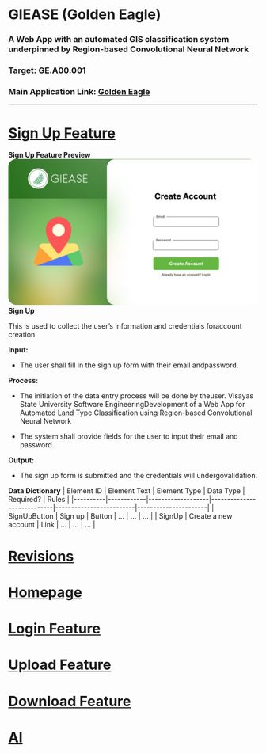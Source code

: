 # GIEASE (Golden Eagle)
### A Web App with an automated GIS classification system underpinned by Region-based Convolutional Neural Network
### Target:  GE.A00.001
### Main Application Link: [Golden Eagle](https://github.com/rendznicoy/GoldenEagle)
_______________________________________
# [Sign Up Feature](https://github.com/rendznicoy/golden-eagle/blob/main/Details/SIGNUP.md)
**Sign Up Feature Preview**
![SignUp](https://github.com/rendznicoy/golden-eagle/blob/main/Mockups/SignUp%20Mockup.png)
**Sign Up**

This is used to collect the user’s information and credentials foraccount creation. 

**Input:**
* The user shall fill in the sign up form with their email andpassword.
  
**Process:**
+ The initiation of the data entry process will be done by theuser.
Visayas State University Software EngineeringDevelopment of a Web App for Automated Land Type Classification using Region-based
Convolutional Neural Network
- The system shall provide fields for the user to input their email
and password.

**Output:**
*  The sign up form is submitted and the credentials will undergovalidation.

**Data Dictionary**
| Element ID | Element Text      | Element Type | Data Type                | Required?          | Rules         |
|----------|------------|-------------------|----------------------------|-------------------------|----------------------|
| SignUpButton      | Sign up        | Button               | ...               | ...               | ...               | 
| SignUp      | Create a new account        | Link               | ...               | ...               | ...               |

# [Revisions](https://github.com/rendznicoy/golden-eagle/blob/main/Details/REVISIONS.md)

# [Homepage](https://github.com/rendznicoy/golden-eagle/blob/main/Details/HOMEPAGE.md)

# [Login Feature](https://github.com/rendznicoy/golden-eagle/blob/main/Details/LOGIN.md)

# [Upload Feature](https://github.com/rendznicoy/golden-eagle/blob/main/Details/UPLOAD.md)

# [Download Feature](https://github.com/rendznicoy/golden-eagle/blob/main/Details/DOWNLOAD.md)

# [AI](https://github.com/rendznicoy/golden-eagle/blob/main/Details/AI.md)
